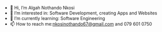 - 👋 Hi, I’m  Algah Nothando Nkosi
- 👀 I’m interested in: Software Development, creating Apps and Websites
- 🌱 I’m currently learning: Software  Engineering
- 📫 How to reach me:nkosinothando67@gmail.com  and 079 601 0750

<!---
Nouthy26/Nouthy26 is a ✨ special ✨ repository because its `README.md` (this file) appears on your GitHub profile.
You can click the Preview link to take a look at your changes.
--->
